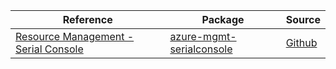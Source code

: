 | Reference | Package | Source |
|---|---|---|
|[Resource Management - Serial Console](mgmt-serialconsole-readme.md)|[azure-mgmt-serialconsole](https://pypi.org/project/azure-mgmt-serialconsole)|[Github](https://github.com/Azure/azure-sdk-for-python/blob/main/sdk/serialconsole/azure-mgmt-serialconsole)|
